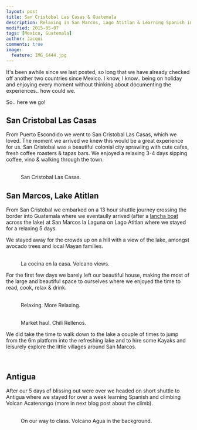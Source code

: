 ```yaml
---
layout: post
title: San Cristobal Las Casas & Guatemala 
description: Relaxing in San Marcos, Lago Atitlan & Learning Spanish in Antigua.
modified: 2015-05-07
tags: [Mexico, Guatemala]
author: Jacqui
comments: true
image:
  feature: IMG_6444.jpg
---
```

It's been awhile since we last posted, so long that we have already checked off another two countries since Mexico. I know, I know.. being on holiday and enjoying every moment without thinking about documenting the experiences.. how could we. 

So.. here we go! 

## San Cristobal Las Casas

From Puerto Escondido we went to San Cristobal Las Casas, which we loved. The moment we arrived we knew this would be a great experience for us. San Cristobal was a beautiful colonial city sprawling with cute cafes, fresh coffee roasters & tapas bars. We enjoyed a relaxing 3-4 days sipping coffee, vino & walking through the town. 

<figure class="half">
	<a href="../images/IMG_6312.jpg"><img src="../images/IMG_6312.jpg" alt=""></a>
	<a href="../images/IMG_6351.jpg"><img src="../images/IMG_6351.jpg" alt=""></a>
	<figcaption> San Cristobal Las Casas.</figcaption>
</figure>

## San Marcos, Lake Atitlan

From San Cristobal we embarked on a 13 hour shuttle journey crossing the border into Guatemala where we eventaully arrived (after a <a href="http://en.wikipedia.org/wiki/Launch_(boat)" target="_blank">lancha boat</a> across the lake) at San Marcos la Laguna on Lago Atitlan where we stayed for a relaxing 5 days. 

We stayed away for the crowds up on a hill with a view of the lake, amongst avocado trees and local Mayan families.

<figure class="half">
	<a href="../images/IMG_6423.jpg"><img src="../images/IMG_6423.jpg" alt=""></a>
	<a href="../images/IMG_6443.jpg"><img src="../images/IMG_6443.jpg" alt=""></a>
		<figcaption>La cocina en la casa. Volcano views.</figcaption>
	</figure>

For the first few days we barely left our beautiful house, making the most of the large and beautiful space to ourselves where we enjoyed the time to read, cook, relax & drink.

<figure class="half">
<a href="../images/IMG_6424.jpg"><img src="../images/IMG_6424.jpg" alt=""></a>
	<a href="../images/IMG_6480.jpg"><img src="../images/IMG_6480.jpg" alt=""></a>
	<figcaption>Relaxing. More Relaxing.</figcaption>
</figure>

<figure class="half">
<a href="../images/IMG_6419.jpg"><img src="../images/IMG_6419.jpg" alt=""></a>
	<a href="../images/IMG_6502.jpg"><img src="../images/IMG_6502.jpg" alt=""></a>
	<figcaption>Market haul. Chili Rellenos.</figcaption>
</figure>

We did take the time to walk down to the lake a couple of times to jump from the 6m platform into the refreshing lake and to hire some Kayaks and leisurely explore the little villages around San Marcos. 

<figure class="half">
<a href="../images/G0177116.jpg"><img src="../images/G0177116.jpg" alt=""></a>
	<a href="../images/G0207151.jpg"><img src="../images/G0207151.jpg" alt=""></a>
</figure>

## Antigua

After our 5 days of blissing out were over we headed on short shuttle to Antigua where we stayed for over a week learning Spanish and climbing Volcan Acatenango (more in next blog post about the climb).

<figure class="half">
<a href="../images/IMG_6527.jpg"><img src="../images/IMG_6527.jpg" alt=""></a>
	<a href="../images/IMG_6515.jpg"><img src="../images/IMG_6515.jpg" alt=""></a>
	<figcaption>On our way to class. Volcano Agua in the background.</figcaption>
</figure>






